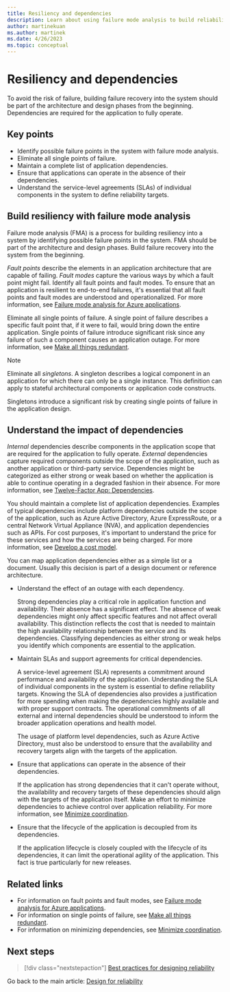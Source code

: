 ```yaml
---
title: Resiliency and dependencies
description: Learn about using failure mode analysis to build reliability. Understand the effect of dependencies on failure.
author: martinekuan
ms.author: martinek
ms.date: 4/26/2023
ms.topic: conceptual
---
```


# Resiliency and dependencies

To avoid the risk of failure, building failure recovery into the system should be part of the architecture and design phases from the beginning. Dependencies are required for the application to fully operate.

## Key points

- Identify possible failure points in the system with failure mode analysis.
- Eliminate all single points of failure.
- Maintain a complete list of application dependencies.
- Ensure that applications can operate in the absence of their dependencies.
- Understand the service-level agreements (SLAs) of individual components in the system to define reliability targets.

## Build resiliency with failure mode analysis

Failure mode analysis (FMA) is a process for building resiliency into a system by identifying possible failure points in the system. FMA should be part of the architecture and design phases. Build failure recovery into the system from the beginning.

*Fault points* describe the elements in an application architecture that are capable of failing. *Fault modes* capture the various ways by which a fault point might fail. Identify all fault points and fault modes. To ensure that an application is resilient to end-to-end failures, it's essential that all fault points and fault modes are understood and operationalized. For more information, see [Failure mode analysis for Azure applications](/azure/architecture/resiliency/failure-mode-analysis).

Eliminate all single points of failure. A single point of failure describes a specific fault point that, if it were to fail, would bring down the entire application. Single points of failure introduce significant risk since any failure of such a component causes an application outage. For more information, see [Make all things redundant](/azure/architecture/guide/design-principles/redundancy).

> [!NOTE]
> Eliminate all *singletons*. A singleton describes a logical component in an application for which there can only be a single instance. This definition can apply to stateful architectural components or application code constructs.
>
> Singletons introduce a significant risk by creating single points of failure in the application design.

## Understand the impact of dependencies

*Internal* dependencies describe components in the application scope that are required for the application to fully operate. *External* dependencies capture required components outside the scope of the application, such as another application or third-party service. Dependencies might be categorized as either strong or weak based on whether the application is able to continue operating in a degraded fashion in their absence. For more information, see [Twelve-Factor App: Dependencies](https://12factor.net/dependencies).

You should maintain a complete list of application dependencies. Examples of typical dependencies include platform dependencies outside the scope of the application, such as Azure Active Directory, Azure ExpressRoute, or a central Network Virtual Appliance (NVA), and application dependencies such as APIs. For cost purposes, it's important to understand the price for these services and how the services are being charged. For more information, see [Develop a cost model](../cost/design-model.md).

You can map application dependencies either as a simple list or a document. Usually this decision is part of a design document or reference architecture.

- Understand the effect of an outage with each dependency.

  Strong dependencies play a critical role in application function and availability. Their absence has a significant effect. The absence of weak dependencies might only affect specific features and not affect overall availability. This distinction reflects the cost that is needed to maintain the high availability relationship between the service and its dependencies. Classifying dependencies as either strong or weak helps you identify which components are essential to the application.

- Maintain SLAs and support agreements for critical dependencies.

  A service-level agreement (SLA) represents a commitment around performance and availability of the application. Understanding the SLA of individual components in the system is essential to define reliability targets. Knowing the SLA of dependencies also provides a justification for more spending when making the dependencies highly available and with proper support contracts. The operational commitments of all external and internal dependencies should be understood to inform the broader application operations and health model.

  The usage of platform level dependencies, such as Azure Active Directory, must also be understood to ensure that the availability and recovery targets align with the targets of the application.

- Ensure that applications can operate in the absence of their dependencies.

  If the application has strong dependencies that it can't operate without, the availability and recovery targets of these dependencies should align with the targets of the application itself. Make an effort to minimize dependencies to achieve control over application reliability. For more information, see [Minimize coordination](/azure/architecture/guide/design-principles/minimize-coordination).

- Ensure that the lifecycle of the application is decoupled from its dependencies.

  If the application lifecycle is closely coupled with the lifecycle of its dependencies, it can limit the operational agility of the application. This fact is true particularly for new releases.

## Related links

- For information on fault points and fault modes, see [Failure mode analysis for Azure applications](/azure/architecture/resiliency/failure-mode-analysis).
- For information on single points of failure, see [Make all things redundant](/azure/architecture/guide/design-principles/redundancy).
- For information on minimizing dependencies, see [Minimize coordination](/azure/architecture/guide/design-principles/minimize-coordination).

## Next steps

> [!div class="nextstepaction"]
> [Best practices for designing reliability](./design-best-practices.md)

Go back to the main article: [Design for reliability](design-checklist.md)
